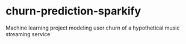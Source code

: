 # churn-prediction-sparkify
Machine learning project modeling user churn of a hypothetical music streaming service
